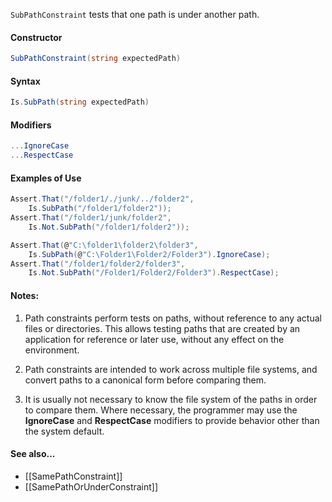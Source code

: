 `SubPathConstraint` tests that one path is under another path.

#### Constructor

```C#
SubPathConstraint(string expectedPath)
```

#### Syntax

```C#
Is.SubPath(string expectedPath)
```

#### Modifiers

```C#
...IgnoreCase
...RespectCase
```

#### Examples of Use

```C#
Assert.That("/folder1/./junk/../folder2",
	Is.SubPath("/folder1/folder2"));
Assert.That("/folder1/junk/folder2",
	Is.Not.SubPath("/folder1/folder2"));

Assert.That(@"C:\folder1\folder2\folder3",
	Is.SubPath(@"C:\Folder1\Folder2/Folder3").IgnoreCase);
Assert.That("/folder1/folder2/folder3",
	Is.Not.SubPath("/Folder1/Folder2/Folder3").RespectCase);
```

#### Notes:

1. Path constraints perform tests on paths, without reference to any
actual files or directories. This allows testing paths that are
created by an application for reference or later use, without 
any effect on the environment.
   
2. Path constraints are intended to work across multiple file systems,
and convert paths to a canonical form before comparing them. 

3. It is usually not necessary to know the file system of the paths
in order to compare them. Where necessary, the programmer may
use the **IgnoreCase** and **RespectCase** modifiers to provide 
behavior other than the system default.
      
#### See also...
 * [[SamePathConstraint]]
 * [[SamePathOrUnderConstraint]]
